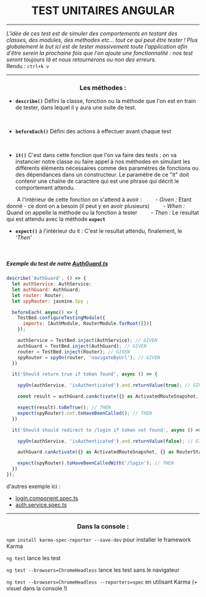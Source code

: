 # <center> TEST UNITAIRES ANGULAR


 ---------------------------- 

*L'idée de ces test est de simuler des comportements en testant des classes, des modules, des méthodes etc... tout ce qui peut être tester ! Plus globalement le but ici est de tester massivement toute l'application afin d'être serein la prochaine fois que l'on ajoute une fonctionnalité : nos test seront toujours là et nous retournerons ou non des erreurs.*
<br>Rendu : ```ctrl+k v```

-----------------------

### <center> Les méthodes :

- **```describe()```**
Défini la classe, fonction ou la méthode que l'on est en train de tester, dans lequel il y aura une suite de test.
<br>

- **```beforeEach()```**
Défini des actions à effectuer avant chaque test
<br>

- **```it()```**
C'est dans cette fonction que l'on va faire des tests : on va instancier notre classe ou faire appel à nos méthodes en simulant les différents éléments nécessaires comme des paramètres de fonctions ou des dépendances dans un constructeur. Le paramètre de ce "it" doit contenir une chaine de caractère qui est une phrase qui décrit le comportement attendu. <br>

&nbsp;&nbsp;&nbsp;&nbsp;&nbsp;&nbsp;&nbsp;A l'intérieur de cette fonction on s'attend à avoir :
&nbsp;&nbsp;&nbsp;&nbsp;&nbsp;&nbsp;&nbsp; - *Given :* Etant donné - ce dont on a besoin (il peut y en avoir plusieurs)
&nbsp;&nbsp;&nbsp;&nbsp;&nbsp;&nbsp;&nbsp; - *When :*  Quand on appelle la méthode ou la fonction à tester
&nbsp;&nbsp;&nbsp;&nbsp;&nbsp;&nbsp;&nbsp; - *Then :*  Le resultat qui est attendu avec la méthode **```expect```**
<br>

- **```expect()```**
à l'intérieur du it : C'est le resultat attendu, finalement, le *'Then'*

<br>

##### Exemple du test de notre <a href="https://github.com/UgoBar/Cours_angular/blob/main/auth/auth.guard.ts">AuthGuard.ts</a>

```javascript
describe('AuthGuard', () => {
  let authService: AuthService;
  let authGuard: AuthGuard;
  let router: Router;
  let spyRouter: jasmine.Spy ;

  beforeEach( async() => {
    TestBed.configureTestingModule({
      imports: [AuthModule, RouterModule.forRoot([])]
    });

    authService = TestBed.inject(AuthService); // GIVEN
    authGuard = TestBed.inject(AuthGuard); // GIVEN
    router = TestBed.inject(Router); // GIVEN
    spyRouter = spyOn(router, 'navigateByUrl'); // GIVEN
  })

  it('Should return true if token found', async () => {

    spyOn(authService, 'isAuthenticated').and.returnValue(true); // GIVEN -- on remplace la méthode getToken avec une fausse valeur

    const result = authGuard.canActivate({} as ActivatedRouteSnapshot, {} as RouterStateSnapshot) // WHEN

    expect(result).toBeTrue(); // THEN
    expect(spyRouter).not.toHaveBeenCalled(); // THEN
  })

  it('Should should redirect to /login if token not found', async () => {

    spyOn(authService, 'isAuthenticated').and.returnValue(false); // GIVEN -- on remplace la méthode getToken avec une fausse valeur

    authGuard.canActivate({} as ActivatedRouteSnapshot, {} as RouterStateSnapshot) // WHEN

    expect(spyRouter).toHaveBeenCalledWith('/login'); // THEN
  })
});
```

d'autres exemple ici : 
- <a href="https://github.com/UgoBar/Cours_angular/blob/main/auth/login.component.spec.ts">login.component.spec.ts</a>
- <a href="https://github.com/UgoBar/Cours_angular/blob/main/auth/auth.service.spec.ts">auth.service.spec.ts</a>


-------

### <center> Dans la console :

```npm install karma-spec-reporter --save-dev``` pour installer le framework Karma

```ng test``` lance les test

```ng test --browsers=ChromeHeadless``` lance les test sans le navigateur

```ng test --browsers=ChromeHeadless --reporters=spec``` en utilisant Karma (+ visuel dans la console !)

